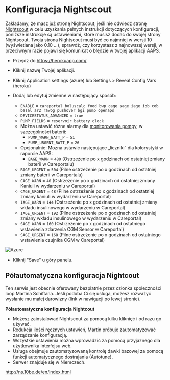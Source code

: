 # Konfiguracja Nightscout

Zakładamy, że masz już stronę Nightscout, jeśli nie odwiedź stronę [Nightscout](http://www.nightscout.info/wiki/welcome/set-up-nightscout-using-heroku) w celu uzyskania pełnych instrukcji dotyczących konfiguracji, poniższe instrukcje są ustawieniami, które musisz dodać do swojej strony Nightscout. Twoja strona Nightscout musi być co najmniej w wersji 10 (wyświetlana jako 0.10 ...), sprawdź, czy korzystasz z najnowszej wersji, w przeciwnym razie pojawi się komunikat o błędzie w twojej aplikacji AAPS.

* Przejdź do https://herokuapp.com/

* Kliknij nazwę Twojej aplikacji.

* Kliknij Application settings (azure) lub Settings > Reveal Config Vars (heroku)

* Dodaj lub edytuj zmienne w następujący sposób:
  
  * `ENABLE` = `careportal boluscalc food bwp cage sage iage iob cob basal ar2 rawbg pushover bgi pump openaps`
  * `DEVICESTATUS_ADVANCED` = `true`
  * `PUMP_FIELDS` = `reservoir battery clock`
  * Można ustawić różne alarmy dla [ monitorowania pompy](https://github.com/nightscout/cgm-remote-monitor#pump-pump-monitoring), w szczególności baterii: 
    * `PUMP_WARN_BATT_P` = `51`
    * `PUMP_URGENT_BATT_P` = `26` 
  * Opcjonalnie: Można ustawić następujące „liczniki” dla kolorystyki w raporcie AAPS: 
    * ` BAGE_WARN ` = ` 480 ` (Ostrzeżenie po x godzinach od ostatniej zmiany baterii w Careportalu)
  * ` BAGE_URGENT ` = ` 504 ` (Pilne ostrzeżenie po x godzinach od ostatniej zmiany baterii w Careportalu)
  * ` CAGE_WARN ` = ` 40 ` (Ostrzeżenie po x godzinach od ostatniej zmiany Kaniuli w wydarzeniu w Careportal)
  * ` CAGE_URGENT ` = ` 48 ` (Pilne ostrzeżenie po x godzinach od ostatniej zmiany kaniuli w wydarzeniu w Careportal)
  * ` IAGE_WARN ` = ` 144 ` (Ostrzeżenie po x godzinach od ostatniej zmiany wkładu insulinowego w wydarzeniu w Careportal)
  * ` IAGE_URGENT ` = ` 192 ` (Pilne ostrzeżenie po x godzinach od ostatniej zmiany wkładu insulinowego w wydarzeniu w Careportal)
  * ` SAGE_WARN ` = ` 160 ` (Ostrzeżenie po x godzinach od ostatniego wstawienia zdarzenia CGM Sensor w Careportal)
  * ` SAGE_URGENT ` = ` 168 ` (Pilne ostrzeżenie po x godzinach od ostatniego wstawienia czujnika CGM w Careportal)

![Azure](../../images/nightscout1.png)

* Kliknij "Save" u góry panelu.

## Półautomatyczna konfiguracja Nightcout

Ten serwis jest obecnie oferowany bezpłatnie przez członka społeczności loop Martina Schiftana. Jeśli podoba Ci się usługa, możesz rozważyć wysłanie mu małej darowizny (link w nawigacji po lewej stronie).

**Półautomatyczna konfiguracja Nightcout**

* Możesz zainstalować Nightscout za pomocą kilku kliknięć i od razu go używać. 
* Redukcja ilości ręcznych ustawień, Martin próbuje zautomatyzować zarządzanie konfiguracją.
* Wszystkie ustawienia można wprowadzić za pomocą przyjaznego dla użytkownika interfejsu web. 
* Usługa obejmuje zautomatyzowaną kontrolę dawki bazowej za pomocą funkcji automatycznego dostrajania (Autotune). 
* Serwer znajduje się w Niemczech.

<http://ns.10be.de/en/index.html>